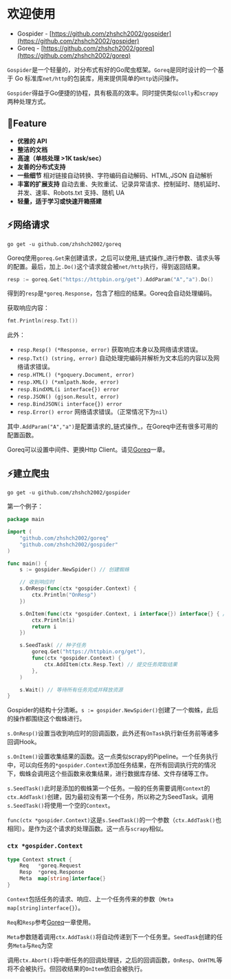 # 欢迎使用

* Gospider - [https://github.com/zhshch2002/gospider](https://github.com/zhshch2002/gospider)
* Goreq - [https://github.com/zhshch2002/goreq](https://github.com/zhshch2002/goreq)

`Gospider`是一个轻量的，对分布式有好的Go爬虫框架。`Goreq`是同时设计的一个基于 Go 标准库`net/http`的包装库，用来提供简单的`Http`访问操作。

`Gospider`得益于Go便捷的协程，具有极高的效率。同时提供类似`colly`和`scrapy`两种处理方式。

## 🚀Feature

* **优雅的 API**
* **整洁的文档**
* **高速（单核处理 &gt;1K task/sec）**
* **友善的分布式支持**
* **一些细节** 相对链接自动转换、字符编码自动解码、HTML,JSON 自动解析
* **丰富的扩展支持** 自动去重、失败重试、记录异常请求、控制延时、随机延时、并发、速率、Robots.txt 支持、随机 UA
* **轻量，适于学习或快速开箱搭建**

## ⚡网络请求

```text
go get -u github.com/zhshch2002/goreq
```

Goreq使用`goreq.Get`来创建请求，之后可以使用_链式操作_进行参数、请求头等的配置。最后，加上`.Do()`这个请求就会被`net/http`执行，得到返回结果。

```go
resp := goreq.Get("https://httpbin.org/get").AddParam("A","a").Do()
```

得到的`resp`是`*goreq.Response`，包含了相应的结果。Goreq会自动处理编码。

获取响应内容：

```go
fmt.Println(resp.Txt())
```

此外：

* `resp.Resp() (*Response, error)` 获取响应本身以及网络请求错误。
* `resp.Txt() (string, error)` 自动处理完编码并解析为文本后的内容以及网络请求错误。
* `resp.HTML() (*goquery.Document, error)`
* `resp.XML() (*xmlpath.Node, error)`
* `resp.BindXML(i interface{}) error`
* `resp.JSON() (gjson.Result, error)`
* `resp.BindJSON(i interface{}) error`
* `resp.Error() error` 网络请求错误。（正常情况下为`nil`）

其中`.AddParam("A","a")`是配置请求的_链式操作_，在Goreq中还有很多可用的配置函数。

Goreq可以设置中间件、更换Http Client。请见[Goreq](goreq.md)一章。

## ⚡建立爬虫

```text
go get -u github.com/zhshch2002/gospider
```

第一个例子：

```go
package main

import (
    "github.com/zhshch2002/goreq"
    "github.com/zhshch2002/gospider"
)

func main() {
    s := gospider.NewSpider() // 创建蜘蛛

    // 收到响应时
    s.OnResp(func(ctx *gospider.Context) {
        ctx.Println("OnResp")
    })

    s.OnItem(func(ctx *gospider.Context, i interface{}) interface{} { // 收集并存储结果
        ctx.Println(i)
        return i
    })

    s.SeedTask( // 种子任务
        goreq.Get("https://httpbin.org/get"),
        func(ctx *gospider.Context) {
            ctx.AddItem(ctx.Resp.Text) // 提交任务爬取结果
        },
    )

    s.Wait() // 等待所有任务完成并释放资源
}
```

Gospider的结构十分清晰。`s := gospider.NewSpider()`创建了一个蜘蛛，此后的操作都围绕这个蜘蛛进行。

`s.OnResp()`设置当收到响应时的回调函数，此外还有`OnTask`执行新任务前等诸多回调Hook。

`s.OnItem()`设置收集结果的函数。这一点类似scrapy的Pipeline。一个任务执行中，可以向任务的`*gospider.Context`添加任务结果，在所有回调执行完的情况下，蜘蛛会调用这个些函数来收集结果，进行数据库存储、文件存储等工作。

`s.SeedTask()`此时是添加的蜘蛛第一个任务。一般的任务需要调用`Context`的`ctx.AddTask()`创建，因为最初没有第一个任务，所以称之为SeedTask。调用`s.SeedTask()`将使用一个空的`Context`。

`func(ctx *gospider.Context)`这是`s.SeedTask()`的一个参数（`ctx.AddTask()`也相同）。是作为这个请求的处理函数。这一点与`scrapy`相似。

### `ctx *gospider.Context`

```go
type Context struct {
    Req   *goreq.Request
    Resp  *goreq.Response
    Meta  map[string]interface{}
}
```

`Context`包括任务的请求、响应、上一个任务传来的参数（`Meta map[string]interface{}`）。

`Req`和`Resp`参考[Goreq](goreq.md)一章使用。

`Meta`参数随着调用`ctx.AddTask()`将自动传递到下一个任务里。`SeedTask`创建的任务`Meta`与`Req`为空

调用`ctx.Abort()`将中断任务的回调处理链，之后的回调函数，`OnResp`、`OnHTML`等将不会被执行。但回收结果的`OnItem`依旧会被执行。

